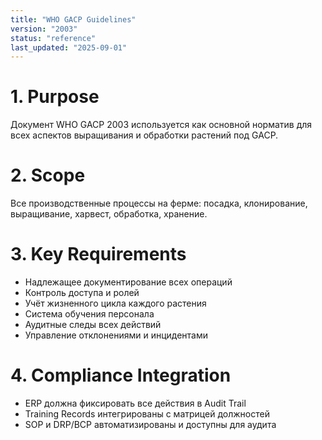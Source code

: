 ```yaml
---
title: "WHO GACP Guidelines"
version: "2003"
status: "reference"
last_updated: "2025-09-01"
---
```


# 1. Purpose

Документ WHO GACP 2003 используется как основной норматив для всех аспектов выращивания и обработки растений под GACP.

# 2. Scope

Все производственные процессы на ферме: посадка, клонирование, выращивание, харвест, обработка, хранение.

# 3. Key Requirements

- Надлежащее документирование всех операций
- Контроль доступа и ролей
- Учёт жизненного цикла каждого растения
- Система обучения персонала
- Аудитные следы всех действий
- Управление отклонениями и инцидентами

# 4. Compliance Integration

- ERP должна фиксировать все действия в Audit Trail
- Training Records интегрированы с матрицей должностей
- SOP и DRP/BCP автоматизированы и доступны для аудита
